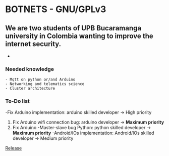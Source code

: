 <!-- ## Welcome to GitHub Pages--> 
# BOTNETS - GNU/GPLv3
## We are two students of UPB Bucaramanga university in Colombia wanting to improve the internet security.
-
### Needed knowledge
```
- Mqtt on python or/and Arduino
- Networking and telematics science
- Cluster architecture
```
### To-Do list
-Fix Arduino implementation: arduino skilled developer -> High priority
  1. Fix Arduino wifi connection bug: arduino developer -> **Maximum priority**
  2. Fix Arduino 
-Master-slave bug Python: python skilled developer -> **Maximum priority**
-Android/IOs implementation: Android/IOs skilled developer -> Medium priority


[Release](https://github.com/intentodemusico/BotnetsHeterogeneas/releases/tag/0.1)
